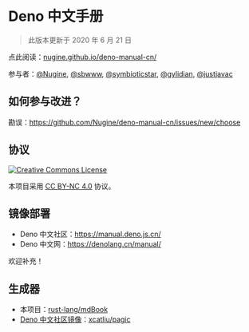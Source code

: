 # Deno 中文手册

> 此版本更新于 2020 年 6 月 21 日

点此阅读：[nugine.github.io/deno-manual-cn/](https://nugine.github.io/deno-manual-cn/)

参与者：[@Nugine](https://github.com/Nugine), [@sbwww](https://github.com/sbwww), [@symbioticstar](https://github.com/symbioticstar), [@gylidian](https://github.com/gylidian), [@justjavac](https://github.com/justjavac)

## 如何参与改进？

勘误：<https://github.com/Nugine/deno-manual-cn/issues/new/choose>

## 协议

[![Creative Commons License](https://licensebuttons.net/l/by-nc/4.0/88x31.png)](http://creativecommons.org/licenses/by-nc/4.0/)

本项目采用 [CC BY-NC 4.0](http://creativecommons.org/licenses/by-nc/4.0/) 协议。

## 镜像部署

+ Deno 中文社区：<https://manual.deno.js.cn/>
+ Deno 中文网：<https://denolang.cn/manual/>

欢迎补充！

## 生成器

+ 本项目：[rust-lang/mdBook](https://github.com/rust-lang/mdBook)
+ [Deno 中文社区镜像](https://github.com/denocn/deno_manual)：[xcatliu/pagic](https://github.com/xcatliu/pagic)
